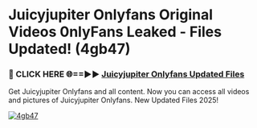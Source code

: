 # Juicyjupiter Onlyfans Original Videos 0nlyFans Leaked - Files Updated! (4gb47)

<h3>🔴 CLICK HERE 🌐==►► <a href="https://tinyurl.com/ehrbuxhb" rel="nofollow">Juicyjupiter Onlyfans Updated Files</a></h3>

Get Juicyjupiter Onlyfans and all content. Now you can access all videos and pictures of Juicyjupiter Onlyfans. New Updated Files 2025!

[![4gb47](https://i.imgur.com/lVYEuWS.gif)](https://tinyurl.com/ehrbuxhb)

